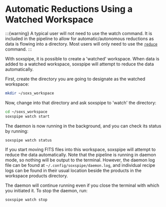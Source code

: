 # Automatic Reductions Using a Watched Workspace

:::{warning}
A typical user will not need to use the watch command. It is included in the pipeline to allow for automatic/autonomous reductions as data is flowing into a directory. Most users will only need to use the [`reduce`](./reduce_command.md) command.
:::

With soxspipe, it is possible to create a 'watched' workspace. When data is added to a watched workspace, soxspipe will attempt to reduce the data automatically.

First, create the directory you are going to designate as the watched workspace:

```bash
mkdir ~/soxs_workspace
```

Now, change into that directory and ask soxspipe to 'watch' the directory:

```bash
cd ~/soxs_workspace
soxspipe watch start
```

The daemon is now running in the background, and you can check its status by running:

```bash
soxspipe watch status
```

If you start moving FITS files into this workspace, soxspipe will attempt to reduce the data automatically. Note that the pipeline is running in daemon mode, so nothing will be output to the terminal. However, the daemon log file can be found at `~/.config/soxspipe/daemon.log`, and individual recipe logs can be found in their usual location beside the products in the workspace products directory. 

The daemon will continue running even if you close the terminal with which you initiated it. To stop the daemon, run:

```bash
soxspipe watch stop
```
